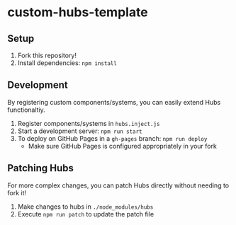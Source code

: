 # custom-hubs-template

## Setup
 
1) Fork this repository!
3) Install dependencies:  `npm install`

## Development

By registering custom components/systems, you can easily extend Hubs functionaltiy. 

1) Register components/systems in `hubs.inject.js`
2) Start a development server: `npm run start`
3) To deploy on GitHub Pages in a `gh-pages` branch: `npm run deploy` 
    * Make sure GitHub Pages is configured appropriately in your fork

## Patching Hubs

For more complex changes, you can patch Hubs directly without needing to fork it!

1) Make changes to hubs in `./node_modules/hubs`
2) Execute `npm run patch` to update the patch file